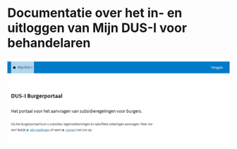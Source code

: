 # Documentatie over het in- en uitloggen van Mijn DUS-I voor behandelaren

!["Test image"](./images/test_image.png "Title test image")
